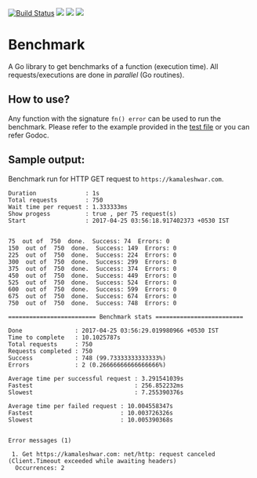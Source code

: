 [![Build Status](https://travis-ci.org/bnkamalesh/benchmark.svg?branch=master)](https://travis-ci.org/bnkamalesh/benchmark)
[![](https://goreportcard.com/badge/github.com/bnkamalesh/benchmark)](https://goreportcard.com/report/github.com/bnkamalesh/benchmark)
[![](https://cover.run/go/github.com/bnkamalesh/benchmark.svg?tag=golang-1.10)](https://cover.run/go/github.com/bnkamalesh/benchmark)
[![](https://godoc.org/github.com/nathany/looper?status.svg)](http://godoc.org/github.com/bnkamalesh/benchmark)

# Benchmark
A Go library to get benchmarks of a function (execution time). All requests/executions are done in *parallel* (Go routines).

## How to use?
Any function with the signature `fn() error` can be used to run the benchmark. Please refer to the example provided in the [test file](https://github.com/bnkamalesh/benchmark/blob/master/bench_test.go) or you can refer Godoc.


## Sample output:

Benchmark run for HTTP GET request to `https://kamaleshwar.com`.

```
Duration              : 1s 
Total requests        : 750 
Wait time per request : 1.333333ms 
Show progess          : true , per 75 request(s) 
Start                 : 2017-04-25 03:56:18.917402373 +0530 IST


75  out of  750  done.  Success: 74  Errors: 0
150  out of  750  done.  Success: 149  Errors: 0
225  out of  750  done.  Success: 224  Errors: 0
300  out of  750  done.  Success: 299  Errors: 0
375  out of  750  done.  Success: 374  Errors: 0
450  out of  750  done.  Success: 449  Errors: 0
525  out of  750  done.  Success: 524  Errors: 0
600  out of  750  done.  Success: 599  Errors: 0
675  out of  750  done.  Success: 674  Errors: 0
750  out of  750  done.  Success: 748  Errors: 0

========================= Benchmark stats =========================
 
Done               : 2017-04-25 03:56:29.019980966 +0530 IST 
Time to complete   : 10.1025787s 
Total requests     : 750 
Requests completed : 750 
Success            : 748 (99.73333333333333%) 
Errors             : 2 (0.26666666666666666%)

Average time per successful request : 3.291541039s 
Fastest                             : 256.852232ms 
Slowest                             : 7.255390376s

Average time per failed request : 10.004558347s 
Fastest                         : 10.003726326s 
Slowest                         : 10.005390368s


Error messages (1)

 1. Get https://kamaleshwar.com: net/http: request canceled (Client.Timeout exceeded while awaiting headers)
  Occurrences: 2
```
